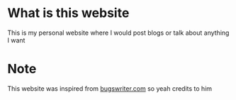 # What is this website

This is my personal website where I would post blogs or talk about anything I want


# Note

This website was inspired from <a href="https://bugswriter.com">bugswriter.com</a> so yeah credits to him
